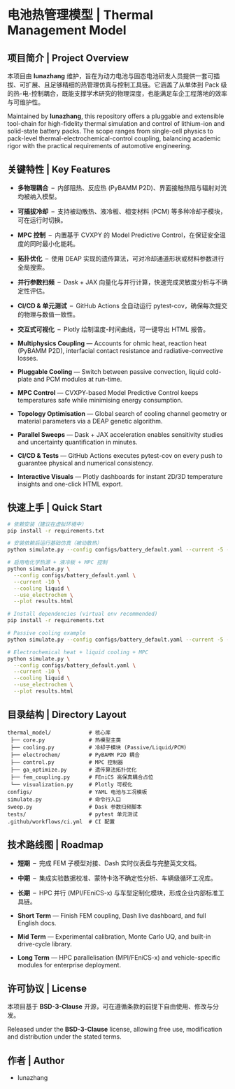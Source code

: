 # 电池热管理模型 | Thermal Management Model

## 项目简介 | Project Overview
本项目由 **lunazhang** 维护，旨在为动力电池与固态电池研发人员提供一套可插拔、可扩展、且足够精细的热管理仿真与控制工具链。它涵盖了从单体到 Pack 级的热-电-控制耦合，既能支撑学术研究的物理深度，也能满足车企工程落地的效率与可维护性。

Maintained by **lunazhang**, this repository offers a pluggable and extensible tool-chain for high-fidelity thermal simulation and control of lithium-ion and solid-state battery packs. The scope ranges from single-cell physics to pack-level thermal-electrochemical-control coupling, balancing academic rigor with the practical requirements of automotive engineering.

## 关键特性 | Key Features
- **多物理耦合** – 内部阻热、反应热 (PyBAMM P2D)、界面接触热阻与辐射对流均被纳入模型。
- **可插拔冷却** – 支持被动散热、液冷板、相变材料 (PCM) 等多种冷却子模块，可在运行时切换。
- **MPC 控制** – 内置基于 CVXPY 的 Model Predictive Control，在保证安全温度的同时最小化能耗。
- **拓扑优化** – 使用 DEAP 实现的遗传算法，可对冷却通道形状或材料参数进行全局搜索。
- **并行参数扫频** – Dask + JAX 向量化与并行计算，快速完成灵敏度分析与不确定性评估。
- **CI/CD & 单元测试** – GitHub Actions 全自动运行 pytest-cov，确保每次提交的物理与数值一致性。
- **交互式可视化** – Plotly 绘制温度-时间曲线，可一键导出 HTML 报告。

- **Multiphysics Coupling** — Accounts for ohmic heat, reaction heat (PyBAMM P2D), interfacial contact resistance and radiative-convective losses.
- **Pluggable Cooling** — Switch between passive convection, liquid cold-plate and PCM modules at run-time.
- **MPC Control** — CVXPY-based Model Predictive Control keeps temperatures safe while minimising energy consumption.
- **Topology Optimisation** — Global search of cooling channel geometry or material parameters via a DEAP genetic algorithm.
- **Parallel Sweeps** — Dask + JAX acceleration enables sensitivity studies and uncertainty quantification in minutes.
- **CI/CD & Tests** — GitHub Actions executes pytest-cov on every push to guarantee physical and numerical consistency.
- **Interactive Visuals** — Plotly dashboards for instant 2D/3D temperature insights and one-click HTML export.

## 快速上手 | Quick Start
```bash
# 依赖安装（建议在虚拟环境中）
pip install -r requirements.txt

# 安装依赖后运行基础仿真（被动散热）
python simulate.py --config configs/battery_default.yaml --current -5 --time_steps 20 --plot

# 启用电化学热源 + 液冷板 + MPC 控制
python simulate.py \
  --config configs/battery_default.yaml \
  --current -10 \
  --cooling liquid \
  --use_electrochem \
  --plot results.html
```
```bash
# Install dependencies (virtual env recommended)
pip install -r requirements.txt

# Passive cooling example
python simulate.py --config configs/battery_default.yaml --current -5 --time_steps 20 --plot

# Electrochemical heat + liquid cooling + MPC
python simulate.py \
  --config configs/battery_default.yaml \
  --current -10 \
  --cooling liquid \
  --use_electrochem \
  --plot results.html
```

## 目录结构 | Directory Layout
```
thermal_model/            # 核心库
 ├── core.py              # 热模型主类
 ├── cooling.py           # 冷却子模块 (Passive/Liquid/PCM)
 ├── electrochem/         # PyBAMM P2D 耦合
 ├── control.py           # MPC 控制器
 ├── ga_optimize.py       # 遗传算法拓扑优化
 ├── fem_coupling.py      # FEniCS 高保真耦合占位
 └── visualization.py     # Plotly 可视化
configs/                  # YAML 电池与工况模板
simulate.py               # 命令行入口
sweep.py                  # Dask 参数扫频脚本
tests/                    # pytest 单元测试
.github/workflows/ci.yml  # CI 配置
```

## 技术路线图 | Roadmap
- **短期** – 完成 FEM 子模型对接、Dash 实时仪表盘与完整英文文档。
- **中期** – 集成实验数据校准、蒙特卡洛不确定性分析、车辆级循环工况库。
- **长期** – HPC 并行 (MPI/FEniCS-x) 与车型定制化模块，形成企业内部标准工具链。

- **Short Term** — Finish FEM coupling, Dash live dashboard, and full English docs.
- **Mid Term** — Experimental calibration, Monte Carlo UQ, and built-in drive-cycle library.
- **Long Term** — HPC parallelisation (MPI/FEniCS-x) and vehicle-specific modules for enterprise deployment.

## 许可协议 | License
本项目基于 **BSD-3-Clause** 开源，可在遵循条款的前提下自由使用、修改与分发。

Released under the **BSD-3-Clause** license, allowing free use, modification and distribution under the stated terms.

## 作者 | Author
- lunazhang 